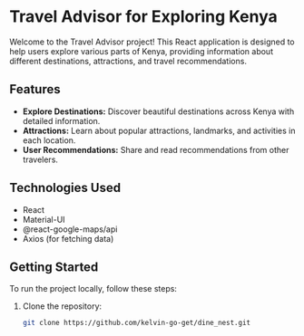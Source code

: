 # Travel Advisor for Exploring Kenya

Welcome to the Travel Advisor project! This React application is designed to help users explore various parts of Kenya, providing information about different destinations, attractions, and travel recommendations.

## Features

- **Explore Destinations:** Discover beautiful destinations across Kenya with detailed information.
- **Attractions:** Learn about popular attractions, landmarks, and activities in each location.
- **User Recommendations:** Share and read recommendations from other travelers.

## Technologies Used

- React
- Material-UI
- @react-google-maps/api
- Axios (for fetching data)

## Getting Started

To run the project locally, follow these steps:

1. Clone the repository:

   ```bash
   git clone https://github.com/kelvin-go-get/dine_nest.git
